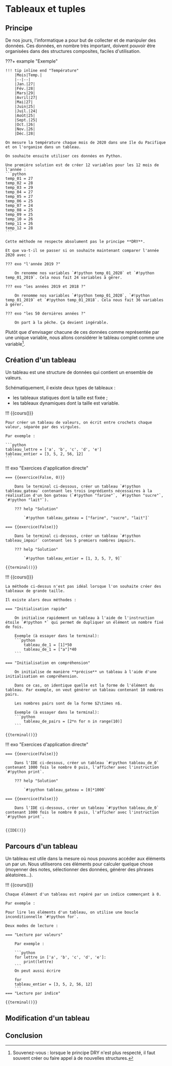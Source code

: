 # Tableaux et tuples

## Principe

De nos jours, l'informatique a pour but de collecter et de manipuler des données. Ces données, en nombre très important, doivent pouvoir être organisées dans des structures composites, faciles d'utilisation.

???+ example "Exemple"

    !!! tip inline end "Température"
        |Mois|Temp.|
        |--|--|
        |Jan.|27|
        |Fév.|28|
        |Mars|29|
        |Avril|27|
        |Mai|27|
        |Juin|25|
        |Juil.|24|
        |Août|25|
        |Sept.|25|
        |Oct.|26|
        |Nov.|26|
        |Déc.|28|

    On mesure la température chaque mois de 2020 dans une île du Pacifique et on l'organise dans un tableau.

    On souhaite ensuite utiliser ces données en Python.

    Une première solution est de créer 12 variables pour les 12 mois de l'année :
    ```python
    temp_01 = 27
    temp_02 = 28
    temp_03 = 29
    temp_04 = 27
    temp_05 = 27
    temp_06 = 25
    temp_07 = 24
    temp_08 = 25
    temp_09 = 25
    temp_10 = 26
    temp_11 = 26
    temp_12 = 28    
    ```

    Cette méthode ne respecte absolument pas le principe **DRY**. 
    
    Et que va-t-il se passer si on souhaite maintenant comparer l'année 2020 avec :
    
    ??? exo "l'année 2019 ?"

        On renomme nos variables `#!python temp_01_2020` et `#!python temp_01_2019`. Cela nous fait 24 variables à gérer.

    ??? exo "les années 2019 et 2018 ?" 

        On renomme nos variables `#!python temp_01_2020`, `#!python temp_01_2019` et `#!python temp_01_2018`. Cela nous fait 36 variables à gérer.

    ??? exo "les 50 dernières années ?"

        On part à la pêche. Ça devient ingérable.

Plutôt que d'envisager chacune de ces données comme représentée par une unique variable, nous allons considérer le tableau complet comme une variable[^th].

[^th]: Souvenez-vous : lorsque le principe DRY n'est plus respecté, il faut souvent créer ou faire appel à de nouvelles structures.

## Création d'un tableau

Un tableau est une structure de données qui contient un ensemble de valeurs.

Schématiquement, il existe deux types de tableaux :

- les tableaux statiques dont la taille est fixée ;
- les tableaux dynamiques dont la taille est variable.

!!! {{cours()}}

    Pour créer un tableau de valeurs, on écrit entre crochets chaque valeur, séparée par des virgules.

    Par exemple :

    ```python 
    tableau_lettre = ['a', 'b', 'c', 'd', 'e']
    tableau_entier = [3, 5, 2, 56, 12]
    ```

!!! exo "Exercices d'application directe"

    === {{exercice(False, 0)}}

        Dans le terminal ci-dessous, créer un tableau `#!python tableau_gateau` contenant les trois ingrédients nécessaires à la réalisation d'un bon gateau (`#!python "farine"`, `#!python "sucre"`, `#!python "lait"`).

        ??? help "Solution"
            
            `#!python tableau_gateau = ["farine", "sucre", "lait"]`

    === {{exercice(False)}}

        Dans le terminal ci-dessous, créer un tableau `#!python tableau_impair` contenant les 5 premiers nombres impairs.

        ??? help "Solution"

            `#!python tableau_entier = [1, 3, 5, 7, 9]`

    {{terminal()}}

!!! {{cours()}}

    La méthode ci-dessus n'est pas idéal lorsque l'on souhaite créer des tableaux de grande taille. 
    
    Il existe alors deux méthodes :

    === "Initialisation rapide"

        On initialise rapidement un tableau à l'aide de l'instruction étoile `#!python *` qui permet de dupliquer un élément un nombre fixé de fois.

        Exemple (à essayer dans le terminal):
        ```python 
            tableau_de_1 = [1]*50
            tableau_de_1 = ["a"]*40
        ```

    === "Initialisation en compréhension"

        On initialise de manière **précise** un tableau à l'aide d'une initialisation en compréhension.

        Dans ce cas, on identique quelle est la forme de l'élément du tableau. Par exemple, on veut générer un tableau contenant 10 nombres pairs. 
        
        Les nombres pairs sont de la forme $2\times n$.

        Exemple (à essayer dans le terminal):
        ```python 
            tableau_de_pairs = [2*n for n in range(10)]            
        ```

    {{terminal()}}

!!! exo "Exercices d'application directe"

    === {{exercice(False)}}

        Dans l'IDE ci-dessous, créer un tableau `#!python tableau_de_0` contenant 1000 fois le nombre 0 puis, l'afficher avec l'instruction `#!python print`.

        ??? help "Solution"
            
            `#!python tableau_gateau = [0]*1000`
    
    === {{exercice(False)}}

        Dans l'IDE ci-dessous, créer un tableau `#!python tableau_de_0` contenant 1000 fois le nombre 0 puis, l'afficher avec l'instruction `#!python print`.


    {{IDE()}}

## Parcours d'un tableau

Un tableau est utile dans la mesure où nous pouvons accéder aux éléments un par un. Nous utiliserons ces éléments pour calculer quelque chose (moyenner des notes, sélectionner des données, générer des phrases aléatoires...).

!!! {{cours()}}

    Chaque élément d'un tableau est repéré par un indice commençant à 0.

    Par exemple :

    Pour lire les éléments d'un tableau, on utilise une boucle inconditionnelle `#!python for`.

    Deux modes de lecture :

    === "Lecture par valeurs"

        Par exemple :

        ```python 
        for lettre in ['a', 'b', 'c', 'd', 'e']:
            print(lettre)
        ```
        On peut aussi écrire

        for 
        tableau_entier = [3, 5, 2, 56, 12]
        ```
    === "Lecture par indice"

    {{terminal()}}

## Modification d'un tableau


## Conclusion